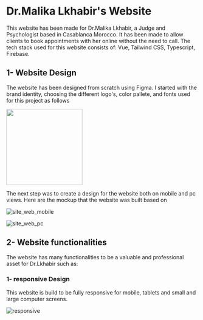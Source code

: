 # Dr.Malika Lkhabir's Website

This website has been made for Dr.Malika Lkhabir, a Judge and Psychologist based in Casablanca Morocco. It has been made to allow clients to book appointments with her online without the need to call.
The tech stack used for this website consists of: Vue, Tailwind CSS, Typescript, Firebase.
## 1- Website Design

The website has been designed from scratch using Figma. I started with the brand identity, choosing the different logo's, color pallete, and fonts used for this project as follows

<img src="https://github.com/MohamedSefyaniLakrizi/malikalkhabirwebsite/assets/102101395/63fa4a34-00aa-4654-80f6-3ab2e06182fc" width="200px" height="200px" />

The next step was to create a design for the website both on mobile and pc views. Here are the mockup that the website was built based on


![site_web_mobile](https://github.com/MohamedSefyaniLakrizi/malikalkhabirwebsite/assets/102101395/a271a588-9a37-4032-ac60-d9fb1a8b2913)

![site_web_pc](https://github.com/MohamedSefyaniLakrizi/malikalkhabirwebsite/assets/102101395/1c572074-c497-4563-9a20-14ea8552e021)


## 2- Website functionalities

The website has many functionalities to be a valuable and professional asset for Dr.Lkhabir such as:

### 1- responsive Design

This website is build to be fully responsive for mobile, tablets and small and large computer screens. 

![responsive](https://github.com/MohamedSefyaniLakrizi/malikalkhabirwebsite/assets/102101395/c4e55d0b-4463-4982-a617-f404df7523c2)

